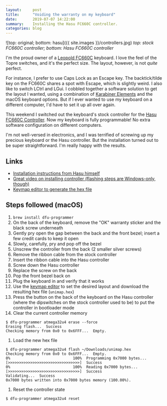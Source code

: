 ```yaml
---
layout:     post
title:      "Voiding the warranty on my keyboard"
date:       2019-07-07 14:22:00
summary:    Installing the Hasu FC660C controller.
categories: blog
---
```


![top: original; bottom: hasu]({{ site.images }}/controllers.jpg)
_top: stock FC660C controller; bottom: Hasu FC660C controller_

I'm the proud owner of a [Leopold
FC660C](https://mechanicalkeyboards.com/shop/index.php?l=product_detail&p=3829)
keyboard. I love the feel of the Topre switches, and it's the perfect size. The
layout, however, is not _quite_
perfect.

For instance, I prefer to use Caps Lock as an Escape key. The backtick/tilde key
on the FC660C shares a spot with Escape, which is slightly weird. I also like to
switch LCtrl and LGui. I cobbled together a software solution to get the layout
I wanted, using a combination of [Karabiner
Elements](https://pqrs.org/osx/karabiner/) and the macOS keyboard options. But
if I ever wanted to use my keyboard on a different computer, I'd have to set it
up all over again.

This weekend I switched out the keyboard's stock controller for the [Hasu FC660C
Controller](https://www.1upkeyboards.com/shop/controllers/fc660c-controller/).
Now my keyboard is fully programmable! No extra software configuration on
different computers.

I'm not well-versed in electronics, and I was terrified of screwing up my
precious keyboard or the Hasu controller. But the installation turned out to be
super straightforward. I'm really happy with the results.

## Links
* [Installation instructions from Hasu himself](https://geekhack.org/index.php?topic=90317.0)
* [Great video on installing controller (flashing steps are Windows-only, though)](https://www.youtube.com/watch?v=TYmAb8zOPWU&feature=youtu.be&t=3m6s)
* [Keymap editor to generate the hex file](http://www.tmk-kbd.com/tmk_keyboard/editor/unimap/?fc660c)

## Steps followed (macOS)
1. `brew install dfu-programmer`
1. On the back of the keyboard, remove the "OK" warranty sticker and the black
   screw underneath
1. Gently pry open the gap between the back and the front bezel; insert a few
   credit cards to keep it open
1. Slowly, carefully, pry and pop off the bezel
1. Unscrew the controller from the back (2 smaller silver screws)
1. Remove the ribbon cable from the stock controller
1. Insert the ribbon cable into the Hasu controller
1. Screw down the Hasu controller
1. Replace the screw on the back
1. Pop the front bezel back on
1. Plug the keyboard in and verify that it works
1. Use the [keymap
   editor](http://www.tmk-kbd.com/tmk_keyboard/editor/unimap/?fc660c) to set the
   desired layout and download the resulting hex file (`unimap.hex`)
1. Press the button on the back of the keyboard on the Hasu controller (where
   the dipswitches on the stock controller used to be) to put the controller in
   bootloader mode
1. Clear the current controller memory
  ```
  $ dfu-programmer atmega32u4 erase --force
  Erasing flash...  Success
  Checking memory from 0x0 to 0x6FFF...  Empty.
  ```
1. Load the new hex file
  ```
  $ dfu-programmer atmega32u4 flash ~/Downloads/unimap.hex
  Checking memory from 0x0 to 0x6FFF...  Empty.
  0%                            100%  Programming 0x7000 bytes...
  [>>>>>>>>>>>>>>>>>>>>>>>>>>>>>>>>]  Success
  0%                            100%  Reading 0x7000 bytes...
  [>>>>>>>>>>>>>>>>>>>>>>>>>>>>>>>>]  Success
  Validating...  Success
  0x7000 bytes written into 0x7000 bytes memory (100.00%).
  ```
1. Reset the controller state
  ```
  $ dfu-programmer atmega32u4 reset
  ```
